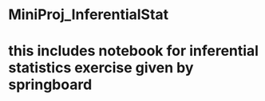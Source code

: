 # MiniProj_InferentialStat
# this includes notebook for inferential statistics exercise given by springboard
